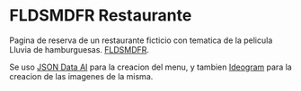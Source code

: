 # FLDSMDFR Restaurante

Pagina de reserva de un restaurante ficticio con tematica de la pelicula Lluvia de hamburguesas. [FLDSMDFR](https://fldsmdfr-mlk.netlify.app/).

Se uso [JSON Data AI](https://www.jsondataai.com/) para la creacion del menu, y tambien [Ideogram](https://ideogram.ai/) para la creacion de las imagenes de la misma.